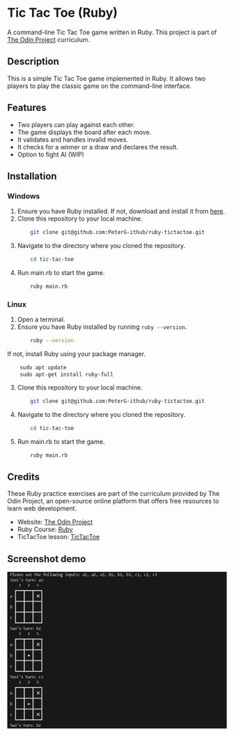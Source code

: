 # Tic Tac Toe (Ruby)

A command-line Tic Tac Toe game written in Ruby. This project is part of [The Odin Project](https://www.theodinproject.com/lessons/ruby-tic-tac-toe) curriculum.

## Description

This is a simple Tic Tac Toe game implemented in Ruby. It allows two players to play the classic game on the command-line interface.

## Features

- Two players can play against each other.
- The game displays the board after each move.
- It validates and handles invalid moves.
- It checks for a winner or a draw and declares the result.
- Option to fight AI (WIP)

## Installation

### Windows

1. Ensure you have Ruby installed. If not, download and install it from [here](https://www.ruby-lang.org/en/downloads/).
2. Clone this repository to your local machine.
    ```bash
        git clone git@github.com:PeterG-ithub/ruby-tictactoe.git
3. Navigate to the directory where you cloned the repository.
    ```bash
        cd tic-tac-toe
4. Run main.rb to start the game.
    ```bash
        ruby main.rb

### Linux

1. Open a terminal.
2. Ensure you have Ruby installed by running `ruby --version`. 
    ```bash
        ruby --version

If not, install Ruby using your package manager.

        sudo apt update
        sudo apt-get install ruby-full

3. Clone this repository to your local machine.
    ```bash
        git clone git@github.com:PeterG-ithub/ruby-tictactoe.git
4. Navigate to the directory where you cloned the repository.
    ```bash
        cd tic-tac-toe
5. Run main.rb to start the game.
    ```bash
        ruby main.rb

## Credits

These Ruby practice exercises are part of the curriculum provided by The Odin Project, an open-source online platform that offers free resources to learn web development.
- Website: [The Odin Project](https://www.theodinproject.com/)
- Ruby Course: [Ruby](https://www.theodinproject.com/paths/full-stack-ruby-on-rails/courses/ruby)
- TicTacToe lesson: [TicTacToe](https://www.theodinproject.com/lessons/ruby-tic-tac-toe)

## Screenshot demo

![Demo](images/demo.png)
